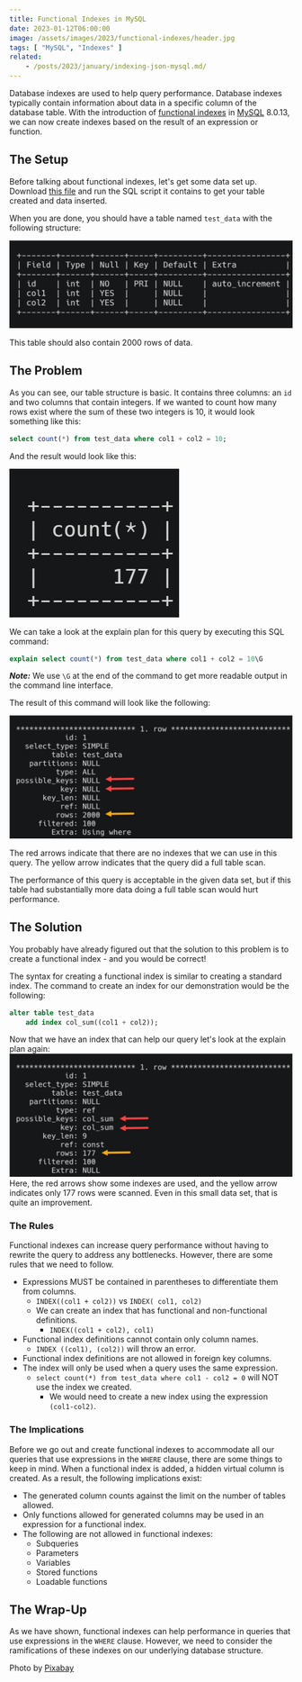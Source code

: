 ```yaml
---
title: Functional Indexes in MySQL
date: 2023-01-12T06:00:00
image: /assets/images/2023/functional-indexes/header.jpg
tags: [ "MySQL", "Indexes" ]
related:
    - /posts/2023/january/indexing-json-mysql.md/
---
```

Database indexes are used to help query performance. Database indexes typically contain information about data in a specific column of the database table. With the introduction of [functional indexes](https://dev.mysql.com/doc/refman/8.0/en/create-index.html#create-index-functional-key-parts) in [MySQL](https://www.mysql.com/downloads/) 8.0.13, we can now create indexes based on the result of an expression or function.

## The Setup

Before talking about functional indexes, let's get some data set up.
Download [this file](https://objectstorage.us-ashburn-1.oraclecloud.com/n/idmqjyw9i2ib/b/blog/o/test_data.zip) and run the SQL script it contains to get your table created and data inserted.

When you are done, you should have a table named `test_data` with the following structure:

![test_data table structure](/assets/images/2023/functional-indexes/img1.png "test_data Table Structure")

This table should also contain 2000 rows of data.

## The Problem

As you can see, our table structure is basic. It contains three columns: an `id` and two columns that contain integers.
If we wanted to count how many rows exist where the sum of these two integers is 10, it would look something like this:

```sql
select count(*) from test_data where col1 + col2 = 10;
```

And the result would look like this:

![query results](/assets/images/2023/functional-indexes/img2.png "Query Results")

We can take a look at the explain plan for this query by executing this SQL command:

```sql
explain select count(*) from test_data where col1 + col2 = 10\G
```

***Note:*** We use `\G` at the end of the command to get more readable output in the command line interface.

The result of this command will look like the following:

![explain plan result](/assets/images/2023/functional-indexes/img3.png "Explain Plan Results")

The red arrows indicate that there are no indexes that we can use in this query.
The yellow arrow indicates that the query did a full table scan.

The performance of this query is acceptable in the given data set, but if this table had substantially more data doing a full table scan would hurt performance.

## The Solution

You probably have already figured out that the solution to this problem is to create a functional index - and you would be correct!

The syntax for creating a functional index is similar to creating a standard index.
The command to create an index for our demonstration would be the following:

```sql
alter table test_data
    add index col_sum((col1 + col2));
```

Now that we have an index that can help our query let's look at the explain plan again:
![explain plan result 2](/assets/images/2023/functional-indexes/img4.png "Explain Plan Result - 2")
Here, the red arrows show some indexes are used, and the yellow arrow indicates only 177 rows were scanned. Even in this small data set, that is quite an improvement.

### The Rules

Functional indexes can increase query performance without having to rewrite the query to address any bottlenecks. However, there are some rules that we need to follow.

* Expressions MUST be contained in parentheses to differentiate them from columns.
  * `INDEX((col1 + col2))` vs `INDEX( col1, col2)`
  * We can create an index that has functional and non-functional definitions.
    * `INDEX((col1 + col2), col1)`
* Functional index definitions cannot contain only column names.
  * `INDEX ((col1), (col2))` will throw an error.
* Functional index definitions are not allowed in foreign key columns.
* The index will only be used when a query uses the same expression.
  * `select count(*) from test_data where col1 - col2 = 0` will NOT use the index we created.
    * We would need to create a new index using the expression `(col1-col2)`.
### The Implications
Before we go out and create functional indexes to accommodate all our queries that use expressions in the `WHERE` clause, there are some things to keep in mind.
When a functional index is added, a hidden virtual column is created. As a result, the following implications exist:
* The generated column counts against the limit on the number of tables allowed.
* Only functions allowed for generated columns may be used in an expression for a functional index.
* The following are not allowed in functional indexes:
  * Subqueries
  * Parameters
  * Variables
  * Stored functions
  * Loadable functions

## The Wrap-Up

As we have shown, functional indexes can help performance in queries that use expressions in the `WHERE` clause.
However, we need to consider the ramifications of these indexes on our underlying database structure.

Photo by [Pixabay](https://www.pexels.com/photo/multi-colored-folders-piled-up-159519/)
